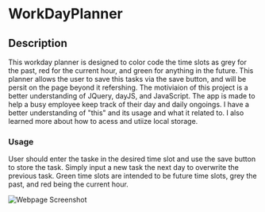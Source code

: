 # WorkDayPlanner

## Description
This workday planner is designed to color code the time slots as grey for the past, red for the current hour, and green for anything in the future. This planner allows the user to save this tasks via the save button, and will be persit on the page beyond it refershing. The motiviaion of this project is a better understanding of JQuery, dayJS, and JavaScript.  The app is made to help a busy employee keep track of their day and daily ongoings. I have a better understanding of "this" and its usage and what it related to. I also learned more about how to acess and utiize local storage. 

### Usage
User should enter the taske in the desired time slot and use the save button to store the task. Simply input a new task the next day to overwrite the previous task. Green time slots are intended to be future time slots, grey the past, and red being the current hour. 



![Webpage Screenshot](Mod2Pic.jpeg)